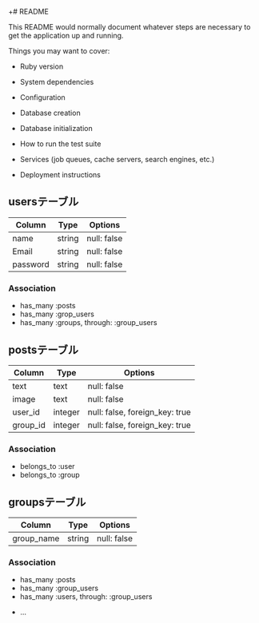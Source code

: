 +# README

This README would normally document whatever steps are necessary to get the
application up and running.

Things you may want to cover:

* Ruby version

* System dependencies

* Configuration

* Database creation

* Database initialization

* How to run the test suite

* Services (job queues, cache servers, search engines, etc.)

* Deployment instructions
## usersテーブル

|Column|Type|Options|
|------|----|-------|
| name | string | null: false |
| Email | string | null: false |
| password | string | null: false |


### Association
- has_many :posts
- has_many :grop_users
- has_many :groups, through: :group_users
## postsテーブル

|Column|Type|Options|
|------|----|-------|
| text | text | null: false |
| image | text | null: false |
| user_id | integer | null: false, foreign_key: true|
| group_id | integer | null: false, foreign_key: true|

### Association
- belongs_to :user
- belongs_to :group

## groupsテーブル

|Column|Type|Options|
|------|----|-------|
| group_name | string | null: false |

### Association

- has_many :posts
- has_many :group_users
- has_many :users, through: :group_users
* ...